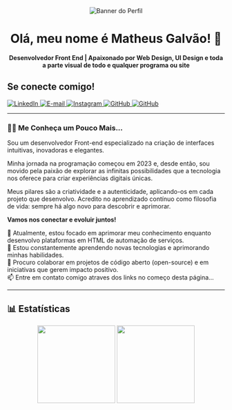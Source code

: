 <div align="center">
  <img src="https://i.imgur.com/rOESSPP.png" alt="Banner do Perfil">

  <br>

  <h1 align="center">Olá, meu nome é Matheus Galvão! 👋</h1>
  <strong>Desenvolvedor Front End | Apaixonado por Web Design, UI Design e toda  a parte visual de todo e qualquer programa ou site</strong>
</div>

## Se conecte comigo!
<div align="left
">
<a href="https://www.linkedin.com/in/matheus-galv%C3%A3o-6009a6208/" target="_blank" rel="noopener noreferrer">
    <img src="https://img.shields.io/badge/LinkedIn-0077B5?style=for-the-badge&logo=linkedin&logoColor=white" alt="LinkedIn">
</a>
<a href="mailto:matheusgalvao2203@gmail.com" target="_blank" rel="noopener noreferrer">
    <img src="https://img.shields.io/badge/-Email-000?style=for-the-badge&logo=microsoft-outlook&logoColor=007BFF" alt="E-mail">
</a>
<a href="https://www.instagram.com/_theusgalvao_/" target="_blank" rel="noopener noreferrer">
    <img src="https://img.shields.io/badge/-Instagram-%23E4405F?style=for-the-badge&logo=instagram&logoColor=white" alt="Instagram">
</a>
<a href="https://github.com/TheusGalvao" target="_blank" rel="noopener noreferrer">
    <img src="https://img.shields.io/badge/GitHub-100000?style=for-the-badge&logo=github&logoColor=white" alt="GitHub">
      <a href="https://github.com/TheusGalvao">
         <img alt="GitHub" title="Follow me on Github" src="https://custom-icon-badges.demolab.com/github/followers/TheusGalvao?color=236ad3&labelColor=1155ba&style=for-the-badge&logo=person-add&label=Follow&logoColor=white"/></a>

---

### 👨‍💻 Me Conheça um Pouco Mais...

<p>
  Sou um desenvolvedor Front-end especializado na criação de interfaces intuitivas, inovadoras e elegantes.
  
  Minha jornada na programação começou em 2023 e, desde então, sou movido pela paixão de explorar as infinitas possibilidades que a tecnologia nos oferece para criar experiências digitais únicas.
  
  Meus pilares são a criatividade e a autenticidade, aplicando-os em cada projeto que desenvolvo. Acredito no aprendizado contínuo como filosofia de vida: sempre há algo novo para descobrir e aprimorar.
  
  <strong>Vamos nos conectar e evoluir juntos!</strong>
  <br>

  🔭 Atualmente, estou focado em aprimorar meu conhecimento enquanto desenvolvo plataformas em HTML de automação de serviços.
  <br>
  🌱 Estou constantemente aprendendo novas tecnologias e aprimorando minhas habilidades.
  <br>
  🤝 Procuro colaborar em projetos de código aberto (open-source) e em iniciativas que gerem impacto positivo.
  <br>
  📫 Entre em contato comigo atraves dos links no começo desta página...
</p>

---

<!--

### 🛠️ Habilidades e Tecnologias

<p align="left">
  <h4>Linguagens:</h4>  
  <a href="https://developer.mozilla.org/en-US/docs/Web/JavaScript" target="_blank" rel="noreferrer"><img src="https://raw.githubusercontent.com/devicons/devicon/master/icons/javascript/javascript-original.svg" alt="JavaScript" width="40" height="40"/></a>
  <a href="https://www.typescriptlang.org/" target="_blank" rel="noreferrer"><img src="https://raw.githubusercontent.com/devicons/devicon/master/icons/typescript/typescript-original.svg" alt="TypeScript" width="40" height="40"/></a>
  <a href="https://www.python.org" target="_blank" rel="noreferrer"><img src="https://raw.githubusercontent.com/devicons/devicon/master/icons/python/python-original.svg" alt="Python" width="40" height="40"/></a>
  <a href="https://www.java.com" target="_blank" rel="noreferrer"><img src="https://raw.githubusercontent.com/devicons/devicon/master/icons/java/java-original.svg" alt="Java" width="40" height="40"/></a>
  
  <h4>Frameworks & Bibliotecas:</h4>
  <a href="https://reactjs.org/" target="_blank" rel="noreferrer"><img src="https://raw.githubusercontent.com/devicons/devicon/master/icons/react/react-original-wordmark.svg" alt="React" width="40" height="40"/></a>
  <a href="https://nodejs.org" target="_blank" rel="noreferrer"><img src="https://raw.githubusercontent.com/devicons/devicon/master/icons/nodejs/nodejs-original-wordmark.svg" alt="Node.js" width="40" height="40"/></a>
  <a href="https://spring.io/" target="_blank" rel="noreferrer"><img src="https://www.vectorlogo.zone/logos/springio/springio-icon.svg" alt="Spring" width="40" height="40"/></a>

  <h4>Ferramentas e Plataformas:</h4>
  <a href="https://git-scm.com/" target="_blank" rel="noreferrer"><img src="https://www.vectorlogo.zone/logos/git-scm/git-scm-icon.svg" alt="git" width="40" height="40"/></a>
  <a href="https://www.docker.com/" target="_blank" rel="noreferrer"><img src="https://raw.githubusercontent.com/devicons/devicon/master/icons/docker/docker-original-wordmark.svg" alt="docker" width="40" height="40"/></a>
  <a href="https://aws.amazon.com" target="_blank" rel="noreferrer"><img src="https://raw.githubusercontent.com/devicons/devicon/master/icons/amazonwebservices/amazonwebservices-original-wordmark.svg" alt="aws" width="40" height="40"/></a>
</p> -->

## 📊 Estatísticas

<div align="center">
  <img height="180em" src="https://github-readme-stats.vercel.app/api?username=TheusGalvao&show_icons=true&theme=dracula&include_all_commits=true&count_private=true"/>
  <img height="180em" src="https://github-readme-stats.vercel.app/api/top-langs/?username=TheusGalvao&layout=compact&langs_count=7&theme=dracula"/>
</div>
